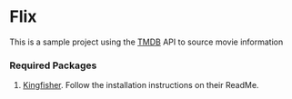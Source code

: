 # Flix

This is a sample project using the [TMDB](https://www.themoviedb.org/documentation/api)
API to source movie information

### Required Packages
1. [Kingfisher](https://github.com/onevcat/Kingfisher). Follow the installation
instructions on their ReadMe.
